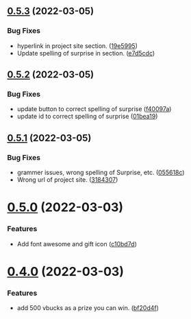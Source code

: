 ## [0.5.3](https://github.com/KendallDoesCoding/tap-for-a-surprise/compare/v0.5.2...v0.5.3) (2022-03-05)


### Bug Fixes

* hyperlink in project site section. ([19e5995](https://github.com/KendallDoesCoding/tap-for-a-surprise/commit/19e5995c6d0c9a3afe0aa64c080a8e068c342566))
* Update spelling of surprise in section. ([e7d5cdc](https://github.com/KendallDoesCoding/tap-for-a-surprise/commit/e7d5cdce11a7029fbaf75c5e81ce501590b3f9d7))



## [0.5.2](https://github.com/KendallDoesCoding/tap-for-a-surprise/compare/v0.5.1...v0.5.2) (2022-03-05)


### Bug Fixes

* update button to correct spelling of surprise ([f40097a](https://github.com/KendallDoesCoding/tap-for-a-surprise/commit/f40097ad5f92d33496a5b9abcb2bec126ec45069))
* update id to correct spelling of surprise ([01bea19](https://github.com/KendallDoesCoding/tap-for-a-surprise/commit/01bea198c7cae772bf024c2a87263cef4501a38d))



## [0.5.1](https://github.com/KendallDoesCoding/tap-for-a-surprise/compare/v0.5.0...v0.5.1) (2022-03-05)


### Bug Fixes

* grammer issues, wrong spelling of Surprise, etc. ([055618c](https://github.com/KendallDoesCoding/tap-for-a-surprise/commit/055618c704720842ad2b78cec2601c6dcc37bcb1))
* Wrong url of project site. ([3184307](https://github.com/KendallDoesCoding/tap-for-a-surprise/commit/31843079817ee091b5265834b59e788758af70e2))



# [0.5.0](https://github.com/KendallDoesCoding/tap-for-a-surprise/compare/v0.4.0...v0.5.0) (2022-03-03)


### Features

* Add font awesome and gift icon ([c10bd7d](https://github.com/KendallDoesCoding/tap-for-a-surprise/commit/c10bd7db07f965503a5d6015ab686a4926f0f96d))



# [0.4.0](https://github.com/KendallDoesCoding/tap-for-a-surprise/compare/v0.3.0...v0.4.0) (2022-03-03)


### Features

* add 500 vbucks as a prize you can win. ([bf20d4f](https://github.com/KendallDoesCoding/tap-for-a-surprise/commit/bf20d4fb48a158e6a6962708881a21c422b32deb))



